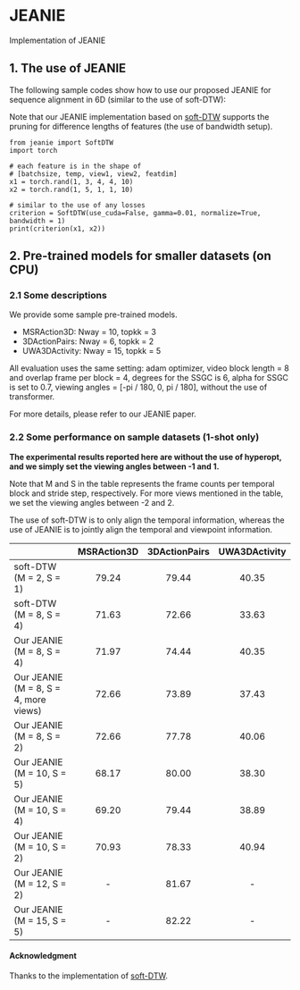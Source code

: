 # JEANIE
Implementation of JEANIE

## 1. The use of JEANIE

The following sample codes show how to use our proposed JEANIE for sequence alignment in 6D (similar to the use of soft-DTW):

Note that our JEANIE implementation based on [soft-DTW](https://github.com/Maghoumi/pytorch-softdtw-cuda) supports the pruning for difference lengths of features (the use of bandwidth setup).

```
from jeanie import SoftDTW
import torch

# each feature is in the shape of
# [batchsize, temp, view1, view2, featdim]
x1 = torch.rand(1, 3, 4, 4, 10)
x2 = torch.rand(1, 5, 1, 1, 10)

# similar to the use of any losses
criterion = SoftDTW(use_cuda=False, gamma=0.01, normalize=True, bandwidth = 1)
print(criterion(x1, x2))
```

## 2. Pre-trained models for smaller datasets (on CPU)

### 2.1 Some descriptions

We provide some sample pre-trained models. 

- MSRAction3D: Nway = 10, topkk = 3
- 3DActionPairs: Nway = 6, topkk = 2
- UWA3DActivity: Nway = 15, topkk = 5

All evaluation uses the same setting: adam optimizer, video block length = 8 and overlap frame per block = 4, degrees for the SSGC is 6, alpha for SSGC is set to 0.7, viewing angles = [-pi / 180, 0, pi / 180], without the use of transformer.

For more details, please refer to our JEANIE paper.

### 2.2 Some performance on sample datasets (1-shot only)

**The experimental results reported here are without the use of hyperopt, and we simply set the viewing angles between -1 and 1.**

Note that M and S in the table represents the frame counts per temporal block and stride step, respectively. For more views mentioned in the table, we set the viewing angles between -2 and 2.

The use of soft-DTW is to only align the temporal information, whereas the use of JEANIE is to jointly align the temporal and viewpoint information.

|   | MSRAction3D | 3DActionPairs | UWA3DActivity |
| ------------- | :---: | :---: | :---: |
| soft-DTW (M = 2, S = 1)  |  79.24 |  79.44 |  40.35 |
| soft-DTW (M = 8, S = 4)  | 71.63  | 72.66  |  33.63 |
| Our JEANIE (M = 8, S = 4)  |  71.97 |  74.44 |  40.35 |
| Our JEANIE (M = 8, S = 4, more views)  |  72.66 |  73.89 |  37.43 |
| Our JEANIE (M = 8, S = 2) | 72.66  |  77.78 | 40.06  |
| Our JEANIE (M = 10, S = 5) |  68.17 |  80.00 |  38.30 |
| Our JEANIE (M = 10, S = 4) |  69.20 |  79.44 |  38.89 |
| Our JEANIE (M = 10, S = 2) |  70.93 |  78.33 |  40.94 |
| Our JEANIE (M = 12, S = 2) |  - |  81.67 |  - |
| Our JEANIE (M = 15, S = 5) |  - |  82.22 | -  |

#### Acknowledgment
Thanks to the implementation of [soft-DTW](https://github.com/Maghoumi/pytorch-softdtw-cuda).
